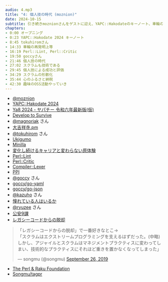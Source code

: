 ```yaml
---
audio: 4.mp3
title: "4: 個人技の時代 (moznion)"
date: 2024-10-15
subtitle: 引き続きmoznionさんをゲストに迎え、YAPC::Hakodateのキーノート、車輪の再発明、個人技、心のふるさと納税などについてお話しました。
chapters:
- 0:00 オープニング
- 0:23 YAPC::Hakodate 2024 キーノート
- 8:45 tokuhiromさん
- 14:33 車輪の再発明上等
- 16:19 Perl::Lint, Perl::Critic
- 19:50 goccyさん
- 21:46 個人技の時代
- 27:02 スクラムも技術である
- 29:45 個人技による成功と評価
- 34:29 スクラムの形骸化
- 35:44 心のふるさと納税
- 42:30 趣味のOSS活動やっていき
---
```


- [@moznion](https://twitter.com/moznion)
- [YAPC::Hakodate 2024](https://yapcasia.org/2024hakodate/)
- [Ya8 2024 - ヤパチー 令和六年最新版(仮)](https://github.com/hachiojipm/ya8-2024)
- [Develop to Survive](https://speakerdeck.com/moznion/develop-to-survive-yapc-hakodate-2024-keynote)
- [@magnoriak](https://twitter.com/magnoria_k_) さん
- [大吉祥寺.pm](https://kichijojipm.connpass.com/event/314917/)
- [@tokuhirom](https://twitter.com/tokuhirom) さん
- [Ukigumo](https://github.com/ukigumo)
- [Minilla](https://metacpan.org/pod/Minilla)
- [変化し続けるキャリアと変わらない原体験](https://junkyard.song.mu/slides/yapc-japan-online-2022/#0)
- [Perl::Lint](https://metacpan.org/pod/Perl::Lint)
- [Perl::Critic](https://metacpan.org/pod/Perl::Critic)
- [Compiler::Lexer](https://metacpan.org/pod/Compiler::Lexer)
- [PPI](https://metacpan.org/pod/PPI)
- [@goccy](https://twitter.com/goccy54) さん
- [goccy/go-yaml](https://github.com/goccy/go-yaml)
- [goccy/go-json](https://github.com/goccy/go-json)
- [@kazuho](https://twitter.com/kazuho) さん
- [憧れている人はいるか](https://konifar-zatsu.hatenadiary.jp/entry/2024/09/27/014657)
- [@ryuzee](https://twitter.com/ryuzee) さん
- [公安9課](https://ja.wikipedia.org/wiki/%E5%85%AC%E5%AE%899%E8%AA%B2)
- [レガシーコードからの脱却](https://www.oreilly.co.jp//books/9784873118864/)

<blockquote class="twitter-tweet"><p lang="ja" dir="ltr">「レガシーコードからの脱却」で一番好きなとこ→<br>「スクラムはエクストリームプログラミングを支えるはずだった。(中略) しかし、アジャイルとスクラムはマネジメントプラクティスに変わってしまい、技術的なプラクティスにそれほど重きを置かなくなってしまった」</p>&mdash; songmu (@songmu) <a href="https://twitter.com/songmu/status/1177181239175892992?ref_src=twsrc%5Etfw">September 26, 2019</a></blockquote> <script async src="https://platform.twitter.com/widgets.js" charset="utf-8"></script>

- [The Perl & Raku Foundation](https://www.perlfoundation.org/)
- [Songmu/tagpr](https://github.com/Songmu/tagpr)
